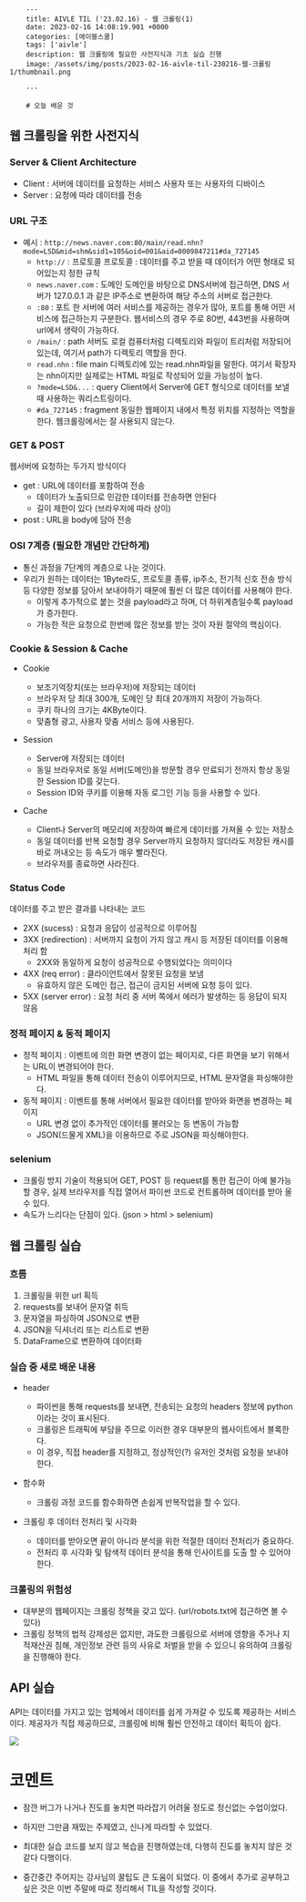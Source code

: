 

        ---
        title: AIVLE TIL ('23.02.16) - 웹 크롤링(1)
        date: 2023-02-16 14:08:19.901 +0000
        categories: [에이블스쿨]
        tags: ['aivle']
        description: 웹 크롤링에 필요한 사전지식과 기초 실습 진행
        image: /assets/img/posts/2023-02-16-aivle-til-230216-웹-크롤링1/thumbnail.png
        
        ---

        # 오늘 배운 것
## 웹 크롤링을 위한 사전지식

### Server & Client Architecture
- Client : 서버에 데이터를 요청하는 서비스 사용자 또는 사용자의 디바이스
- Server : 요청에 따라 데이터를 전송

### URL 구조
- 예시 : `http://news.naver.com:80/main/read.nhn?mode=LSD&mid=shm&sid1=105&oid=001&aid=0009847211#da_727145`
    - `http://` : 프로토콜
    프로토콜 : 데이터를 주고 받을 때 데이터가 어떤 형태로 되어있는지 정한 규칙
    - `news.naver.com` : 도메인
    도메인을 바탕으로 DNS서버에 접근하면, DNS 서버가 127.0.0.1 과 같은 IP주소로 변환하여 해당 주소의 서버로 접근한다.
    - `:80` : 포트
    한 서버에 여러 서비스를 제공하는 경우가 많아, 포트를 통해 어떤 서비스에 접근하는지 구분한다. 웹서비스의 경우 주로 80번, 443번을 사용하며 url에서 생략이 가능하다.
    - `/main/` : path
    서버도 로컬 컴퓨터처럼 디렉토리와 파일이 트리처럼 저장되어 있는데, 여기서 path가 디렉토리 역할을 한다.
    - `read.nhn` : file
    main 디렉토리에 있는 read.nhn파일을 말한다. 여기서 확장자는 nhn이지만 실제로는 HTML 파일로 작성되어 있을 가능성이 높다.
    - `?mode=LSD&...` : query
    Client에서 Server에 GET 형식으로 데이터를 보낼 때 사용하는 쿼리스트링이다.
    - `#da_727145` : fragment
    동일한 웹페이지 내에서 특정 위치를 지정하는 역할을 한다.
    웹크롤링에서는 잘 사용되지 않는다.

### GET & POST
웹서버에 요청하는 두가지 방식이다
- get : URL에 데이터를 포함하여 전송
    - 데이터가 노출되므로 민감한 데이터를 전송하면 안된다
    - 길이 제한이 있다 (브라우저에 따라 상이)
- post : URL을 body에 담아 전송

### OSI 7계층 (필요한 개념만 간단하게)

- 통신 과정을 7단계의 계층으로 나눈 것이다.
- 우리가 원하는 데이터는 1Byte라도, 프로토콜 종류, ip주소, 전기적 신호 전송 방식 등 다양한 정보를 담아서 보내야하기 때문에 훨씬 더 많은 데이터를 사용해야 한다.
    - 이렇게 추가적으로 붙는 것을 payload라고 하며, 더 하위계층일수록 payload가 증가한다.
    - 가능한 적은 요청으로 한번에 많은 정보를 받는 것이 자원 절약의 핵심이다.

### Cookie & Session & Cache

- Cookie
    - 보조기억장치(또는 브라우저)에 저장되는 데이터
    - 브라우저 당 최대 300개, 도메인 당 최대 20개까지 저장이 가능하다.
    - 쿠키 하나의 크기는 4KByte이다.
    - 맞춤형 광고, 사용자 맞춤 서비스 등에 사용된다.

- Session
    - Server에 저장되는 데이터
    - 동일 브라우저로 동일 서버(도메인)을 방문할 경우 만료되기 전까지 항상 동일한 Session ID를 갖는다.
    - Session ID와 쿠키를 이용해 자동 로그인 기능 등을 사용할 수 있다.
- Cache
    - Client나 Server의 메모리에 저장하여 빠르게 데이터를 가져올 수 있는 저장소
    - 동일 데이터를 반복 요청할 경우 Server까지 요청하지 않더라도 저장된 캐시를 바로 꺼내오는 등 속도가 매우 빨라진다.
    - 브라우저를 종료하면 사라진다.
    
### Status Code

데이터를 주고 받은 결과를 나타내는 코드

- 2XX (sucess) : 요청과 응답이 성공적으로 이루어짐
- 3XX (redirection) : 서버까지 요청이 가지 않고 캐시 등 저장된 데이터를 이용해 처리 함
    - 2XX와 동일하게 요청이 성공적으로 수행되었다는 의미이다
- 4XX (req error) : 클라이언트에서 잘못된 요청을 보냄
    - 유효하지 않은 도메인 접근, 접근이 금지된 서버에 요청 등이 있다.
- 5XX (server error) : 요청 처리 중 서버 쪽에서 에러가 발생하는 등 응답이 되지 않음

### 정적 페이지 & 동적 페이지

- 정적 페이지 : 이벤트에 의한 화면 변경이 없는 페이지로, 다른 화면을 보기 위해서는 URL이 변경되어야 한다.
    - HTML 파일을 통해 데이터 전송이 이루어지므로, HTML 문자열을 파싱해야한다.
- 동적 페이지 : 이벤트를 통해 서버에서 필요한 데이터를 받아와 화면을 변경하는 페이지
    - URL 변경 없이 추가적인 데이터를 불러오는 등 변동이 가능함
    - JSON(드물게 XML)을 이용하므로 주로 JSON을 파싱해야한다.

### selenium

- 크롤링 방지 기술이 적용되어 GET, POST 등 request를 통한 접근이 아예 불가능 할 경우, 실제 브라우저를 직접 열어서 파이썬 코드로 컨트롤하며 데이터를 받아 올 수 있다.
- 속도가 느리다는 단점이 있다. (json > html > selenium)

## 웹 크롤링 실습

### 흐름

1. 크롤링을 위한 url 획득
2. requests를 보내어 문자열 취득
3. 문자열을 파싱하여 JSON으로 변환
4. JSON을 딕셔너리 또는 리스트로 변환
5. DataFrame으로 변환하여 데이터화

### 실습 중 새로 배운 내용

- header
    - 파이썬을 통해 requests를 보내면, 전송되는 요청의 headers 정보에 python이라는 것이 표시된다.
    - 크롤링은 트래픽에 부담을 주므로 이러한 경우 대부분의 웹사이트에서 블록한다.
    - 이 경우, 직접 header를 지정하고, 정상적인(?) 유저인 것처럼 요청을 보내야 한다.
        
- 함수화

    - 크롤링 과정 코드를 함수화하면 손쉽게 반복작업을 할 수 있다.
    
- 크롤링 후 데이터 전처리 및 시각화
    - 데이터를 받아오면 끝이 아니라 분석을 위한 적절한 데이터 전처리가 중요하다.
    - 전처리 후 시각화 및 탐색적 데이터 분석을 통해 인사이트를 도출 할 수 있어야 한다.
    
### 크롤링의 위험성

- 대부분의 웹페이지는 크롤링 정책을 갖고 있다. (url/robots.txt에 접근하면 볼 수 있다)
- 크롤링 정책의 법적 강제성은 없지만, 과도한 크롤링으로 서버에 영향을 주거나 지적재산권 침해, 개인정보 관련 등의 사유로 처벌을 받을 수 있으니 유의하여 크롤링을 진행해야 한다.
    
## API 실습

API는 데이터를 가지고 있는 업체에서 데이터를 쉽게 가져갈 수 있도록 제공하는 서비스이다.
제공자가 직접 제공하므로, 크롤링에 비해 훨씬 안전하고 데이터 획득이 쉽다.

![](/assets/img/posts/2023-02-16-aivle-til-230216-웹-크롤링1/img0.png)

# 코멘트

- 잠깐 버그가 나거나 진도를 놓치면 따라잡기 어려울 정도로 정신없는 수업이었다.

- 하지만 그만큼 재밌는 주제였고, 신나게 따라할 수 있었다.

- 최대한 실습 코드를 보지 않고 복습을 진행하였는데, 다행히 진도를 놓치지 않은 것 같다 다행이다.

- 중간중간 주어지는 강사님의 꿀팁도 큰 도움이 되었다. 이 중에서 추가로 공부하고 싶은 것은 이번 주말에 따로 정리해서 TIL을 작성할 것이다.

        